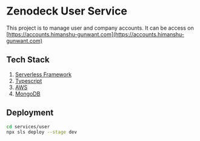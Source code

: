 # Zenodeck User Service

This project is to manage user and company accounts. It can be access on [https://accounts.himanshu-gunwant.com](https://accounts.himanshu-gunwant.com)

## Tech Stack

1. [Serverless Framework](https://www.serverless.com)
1. [Typescript](https://www.typescriptlang.org)
1. [AWS](https://ui.shadcn.com)
1. [MongoDB](https://www.mongodb.com)

## Deployment

```bash
cd services/user
npx sls deploy --stage dev
```
